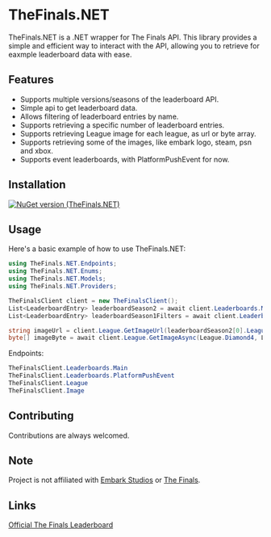 # TheFinals.NET

TheFinals.NET is a .NET wrapper for The Finals API. This library provides a simple and efficient way to interact with the API, allowing you to retrieve for eaxmple leaderboard data with ease.

## Features

- Supports multiple versions/seasons of the leaderboard API.
- Simple api to get leaderboard data.
- Allows filtering of leaderboard entries by name.
- Supports retrieving a specific number of leaderboard entries.
- Supports retrieving League image for each league, as url or byte array.
- Supports retrieving some of the images, like embark logo, steam, psn and xbox.
- Supports event leaderboards, with PlatformPushEvent for now.

## Installation

[![NuGet version (TheFinals.NET)](https://img.shields.io/nuget/v/TheFinals.NET?logo=nuget&logoColor=hsl(350%2C%2074%25%2C%2046%25)&labelColor=hsl(220%2C%206%25%2C%2090%25)&color=hsl(350%2C%2074%25%2C%2046%25))](https://www.nuget.org/packages/TheFinals.NET/)

## Usage

Here's a basic example of how to use TheFinals.NET:

```csharp
using TheFinals.NET.Endpoints;
using TheFinals.NET.Enums;
using TheFinals.NET.Models;
using TheFinals.NET.Providers;

TheFinalsClient client = new TheFinalsClient();
List<LeaderboardEntry> leaderboardSeason2 = await client.Leaderboards.Main.GetAsync(LeaderboardVersion.Season2);
List<LeaderboardEntry> leaderboardSeason1Filters = await client.Leaderboards.Main.GetAsync(LeaderboardVersion.Season1, Platform.Steam, count:500, nameFilter:"asd");

string imageUrl = client.League.GetImageUrl(leaderboardSeason2[0].League, LeagueImageType.Full);
byte[] imageByte = await client.League.GetImageAsync(League.Diamond4, LeagueImageType.Thumbnail);

```

Endpoints:

```csharp
TheFinalsClient.Leaderboards.Main
TheFinalsClient.Leaderboards.PlatformPushEvent
TheFinalsClient.League
TheFinalsClient.Image
```

## Contributing

Contributions are always welcomed.

## Note

Project is not affiliated with [Embark Studios](https://www.embark-studios.com/) or [The Finals](https://www.reachthefinals.com/).

## Links
[Official The Finals Leaderboard](https://www.reachthefinals.com/leaderboard)

